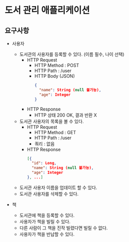 # 도서 관리 애플리케이션

## 요구사항

- 사용자
    - 도서관의 사용자를 등록할 수 있다. (이름 필수, 나이 선택)
        - HTTP Request
            - HTTP Method : POST
            - HTTP Path : /user
            - HTTP Body (JSON)
              ```json
              {
                "name": String (null 불가능),
                "age": Integer
              }
              ```
        - HTTP Response
            - HTTP 상태 200 OK, 결과 반환 X
    - 도서관 사용자의 목록을 볼 수 있다.
        - HTTP Request
            - HTTP Method : GET
            - HTTP Path : /user
            - 쿼리 : 없음
        - HTTP Response
          ```json
          [{
            "id": Long,
            "name": String (null 불가능),
            "age": Integer
          }, ...]
          ```
    - 도서관 사용자 이름을 업데이트 할 수 있다.
    - 도서관 사용자를 삭제할 수 있다.


- 책
    - 도서관에 책을 등록할 수 있다.
    - 사용자가 책을 빌릴 수 있다.
    - 다른 사람이 그 책을 진작 빌렸다면 빌릴 수 없다.
    - 사용자가 책을 반납할 수 있다.
